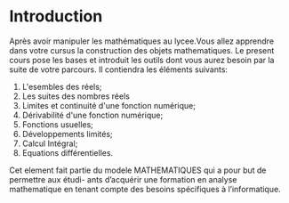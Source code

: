 Introduction
============================
Après avoir manipuler les mathématiques au lycee.Vous allez apprendre dans votre cursus la construction des objets mathematiques. Le present cours pose les bases et introduit les outils dont vous aurez besoin par la suite de votre parcours. Il contiendra les éléments suivants:

1. L'esembles des réels;
2. Les suites des nombres réels
3. Limites et continuité d'une fonction numérique;
4. Dérivabilité d'une fonction numérique;
5. Fonctions usuelles;
6. Développements limités;
7. Calcul Intégral;
8. Equations différentielles.


Cet element fait partie du modele MATHEMATIQUES qui a pour but de permettre aux étudi-
ants d’acquérir une formation en analyse mathematique en tenant compte des besoins spécifiques
à l’informatique.